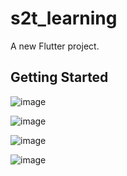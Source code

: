 # s2t_learning

A new Flutter project.

## Getting Started




![image](https://github.com/xFLuPXDx/s2t-frontend/assets/117719818/74869e98-bfcb-4dd6-bb42-4dbbd7bc42da)


![image](https://github.com/xFLuPXDx/s2t-frontend/assets/117719818/28a346a2-ed36-4715-9765-da79c06aebfd)

![image](https://github.com/xFLuPXDx/s2t-frontend/assets/117719818/ebf99ae4-a0e8-4c46-9ca9-722649745edf)



![image](https://github.com/xFLuPXDx/s2t-frontend/assets/117719818/c7fb8fdd-61e8-4b73-ada0-de70db97acdc)







